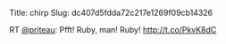 Title: chirp
Slug: dc407d5fdda72c217e1269f09cb14326

RT <a href="http://twitter.com/priteau">@priteau</a>: Pfft! Ruby, man! Ruby! <a href="http://t.co/PkvK8dC">http://t.co/PkvK8dC</a>
